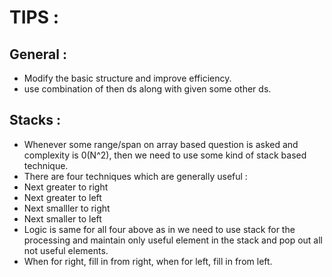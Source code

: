 # TIPS :
## General :
* Modify the basic structure and improve efficiency.
* use combination of then ds along with given some other ds.

## Stacks :
* Whenever some range/span on array based question is asked and complexity is 0(N^2), then we need to use some kind of stack based technique.
* There are four techniques which are generally useful : 
* Next greater to right
* Next greater to left
* Next smalller to right
* Next smaller to left
* Logic is same for all four above as in we need to use stack for the processing and maintain only useful element in the stack and pop out all not useful elements.
* When for right, fill in from right, when for left, fill in from left.
